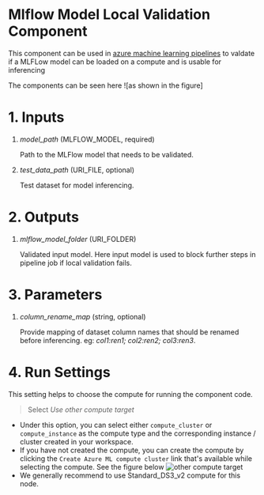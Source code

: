 # Mlflow Model Local Validation Component
This component can be used in [azure machine learning pipelines](https://learn.microsoft.com/en-us/azure/machine-learning/concept-ml-pipelines?view=azureml-api-2) to valdate if a MLFLow model can be loaded on a compute and is usable for inferencing

The components can be seen here ![as shown in the figure]

# 1. Inputs

1. _model_path_ (MLFLOW_MODEL, required)

    Path to the MLFlow model that needs to be validated.

2. _test_data_path_ (URI_FILE, optional)

    Test dataset for model inferencing.

# 2. Outputs

1. _mlflow_model_folder_ (URI_FOLDER)

    Validated input model. Here input model is used to block further steps in pipeline job if local validation fails.
 
# 3. Parameters

1. _column_rename_map_ (string, optional)

    Provide mapping of dataset column names that should be renamed before inferencing.
    eg: _col1:ren1; col2:ren2; col3:ren3_.

# 4. Run Settings

This setting helps to choose the compute for running the component code.

> Select *Use other compute target*

- Under this option, you can select either `compute_cluster` or `compute_instance` as the compute type and the corresponding instance / cluster created in your workspace.
- If you have not created the compute, you can create the compute by clicking the `Create Azure ML compute cluster` link that's available while selecting the compute. See the figure below
![other compute target](https://aka.ms/azureml-ft-docs-create-compute-target)
- We generally recommend to use Standard_DS3_v2 compute for this node.

